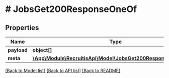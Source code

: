 # # JobsGet200ResponseOneOf

## Properties

Name | Type | Description | Notes
------------ | ------------- | ------------- | -------------
**payload** | **object[]** |  | [optional]
**meta** | [**\App\Module\RecruitisApi\Model\JobsGet200ResponseOneOfMeta**](JobsGet200ResponseOneOfMeta.md) |  | [optional]

[[Back to Model list]](../../README.md#models) [[Back to API list]](../../README.md#endpoints) [[Back to README]](../../README.md)
